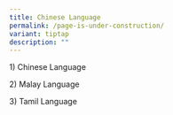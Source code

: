 ```yaml
---
title: Chinese Language
permalink: /page-is-under-construction/
variant: tiptap
description: ""
---
```

<p>1) Chinese Language</p>
<p>2) Malay Language</p>
<p>3) Tamil Language</p>